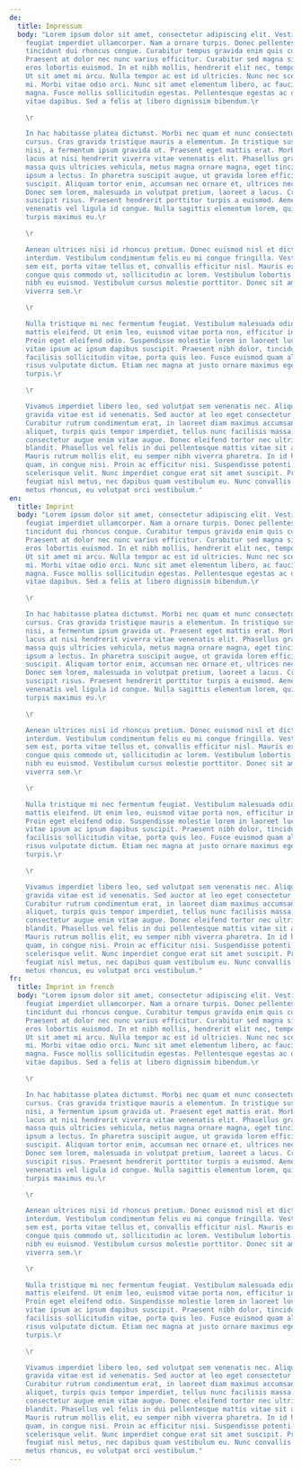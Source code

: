 ```yaml
---
de:
  title: Impressum
  body: "Lorem ipsum dolor sit amet, consectetur adipiscing elit. Vestibulum
    feugiat imperdiet ullamcorper. Nam a ornare turpis. Donec pellentesque
    tincidunt dui rhoncus congue. Curabitur tempus gravida enim quis cursus.
    Praesent at dolor nec nunc varius efficitur. Curabitur sed magna sit amet
    eros lobortis euismod. In et nibh mollis, hendrerit elit nec, tempor lacus.
    Ut sit amet mi arcu. Nulla tempor ac est id ultricies. Nunc nec scelerisque
    mi. Morbi vitae odio orci. Nunc sit amet elementum libero, ac faucibus
    magna. Fusce mollis sollicitudin egestas. Pellentesque egestas ac dolor
    vitae dapibus. Sed a felis at libero dignissim bibendum.\r

    \r

    In hac habitasse platea dictumst. Morbi nec quam et nunc consectetur
    cursus. Cras gravida tristique mauris a elementum. In tristique suscipit
    nisi, a fermentum ipsum gravida ut. Praesent eget mattis erat. Morbi nec
    lacus at nisi hendrerit viverra vitae venenatis elit. Phasellus gravida,
    massa quis ultricies vehicula, metus magna ornare magna, eget tincidunt quam
    ipsum a lectus. In pharetra suscipit augue, ut gravida lorem efficitur
    suscipit. Aliquam tortor enim, accumsan nec ornare et, ultrices nec massa.
    Donec sem lorem, malesuada in volutpat pretium, laoreet a lacus. Cras et
    suscipit risus. Praesent hendrerit porttitor turpis a euismod. Aenean
    venenatis vel ligula id congue. Nulla sagittis elementum lorem, quis blandit
    turpis maximus eu.\r

    \r

    Aenean ultrices nisi id rhoncus pretium. Donec euismod nisl et dictum
    interdum. Vestibulum condimentum felis eu mi congue fringilla. Vestibulum
    sem est, porta vitae tellus et, convallis efficitur nisl. Mauris ex neque,
    congue quis commodo ut, sollicitudin ac lorem. Vestibulum lobortis mattis
    nibh eu euismod. Vestibulum cursus molestie porttitor. Donec sit amet
    viverra sem.\r

    \r

    Nulla tristique mi nec fermentum feugiat. Vestibulum malesuada odio nec
    mattis eleifend. Ut enim leo, euismod vitae porta non, efficitur in libero.
    Proin eget eleifend odio. Suspendisse molestie lorem in laoreet luctus. Duis
    vitae ipsum ac ipsum dapibus suscipit. Praesent nibh dolor, tincidunt
    facilisis sollicitudin vitae, porta quis leo. Fusce euismod quam aliquet
    risus vulputate dictum. Etiam nec magna at justo ornare maximus eget sed
    turpis.\r

    \r

    Vivamus imperdiet libero leo, sed volutpat sem venenatis nec. Aliquam
    gravida vitae est id venenatis. Sed auctor at leo eget consectetur.
    Curabitur rutrum condimentum erat, in laoreet diam maximus accumsan. Integer
    aliquet, turpis quis tempor imperdiet, tellus nunc facilisis massa, id
    consectetur augue enim vitae augue. Donec eleifend tortor nec ultrices
    blandit. Phasellus vel felis in dui pellentesque mattis vitae sit amet enim.
    Mauris rutrum mollis elit, eu semper nibh viverra pharetra. In id hendrerit
    quam, in congue nisi. Proin ac efficitur nisi. Suspendisse potenti. Sed quis
    scelerisque velit. Nunc imperdiet congue erat sit amet suscipit. Praesent
    feugiat nisl metus, nec dapibus quam vestibulum eu. Nunc convallis mi vitae
    metus rhoncus, eu volutpat orci vestibulum."
en:
  title: Imprint
  body: "Lorem ipsum dolor sit amet, consectetur adipiscing elit. Vestibulum
    feugiat imperdiet ullamcorper. Nam a ornare turpis. Donec pellentesque
    tincidunt dui rhoncus congue. Curabitur tempus gravida enim quis cursus.
    Praesent at dolor nec nunc varius efficitur. Curabitur sed magna sit amet
    eros lobortis euismod. In et nibh mollis, hendrerit elit nec, tempor lacus.
    Ut sit amet mi arcu. Nulla tempor ac est id ultricies. Nunc nec scelerisque
    mi. Morbi vitae odio orci. Nunc sit amet elementum libero, ac faucibus
    magna. Fusce mollis sollicitudin egestas. Pellentesque egestas ac dolor
    vitae dapibus. Sed a felis at libero dignissim bibendum.\r

    \r

    In hac habitasse platea dictumst. Morbi nec quam et nunc consectetur
    cursus. Cras gravida tristique mauris a elementum. In tristique suscipit
    nisi, a fermentum ipsum gravida ut. Praesent eget mattis erat. Morbi nec
    lacus at nisi hendrerit viverra vitae venenatis elit. Phasellus gravida,
    massa quis ultricies vehicula, metus magna ornare magna, eget tincidunt quam
    ipsum a lectus. In pharetra suscipit augue, ut gravida lorem efficitur
    suscipit. Aliquam tortor enim, accumsan nec ornare et, ultrices nec massa.
    Donec sem lorem, malesuada in volutpat pretium, laoreet a lacus. Cras et
    suscipit risus. Praesent hendrerit porttitor turpis a euismod. Aenean
    venenatis vel ligula id congue. Nulla sagittis elementum lorem, quis blandit
    turpis maximus eu.\r

    \r

    Aenean ultrices nisi id rhoncus pretium. Donec euismod nisl et dictum
    interdum. Vestibulum condimentum felis eu mi congue fringilla. Vestibulum
    sem est, porta vitae tellus et, convallis efficitur nisl. Mauris ex neque,
    congue quis commodo ut, sollicitudin ac lorem. Vestibulum lobortis mattis
    nibh eu euismod. Vestibulum cursus molestie porttitor. Donec sit amet
    viverra sem.\r

    \r

    Nulla tristique mi nec fermentum feugiat. Vestibulum malesuada odio nec
    mattis eleifend. Ut enim leo, euismod vitae porta non, efficitur in libero.
    Proin eget eleifend odio. Suspendisse molestie lorem in laoreet luctus. Duis
    vitae ipsum ac ipsum dapibus suscipit. Praesent nibh dolor, tincidunt
    facilisis sollicitudin vitae, porta quis leo. Fusce euismod quam aliquet
    risus vulputate dictum. Etiam nec magna at justo ornare maximus eget sed
    turpis.\r

    \r

    Vivamus imperdiet libero leo, sed volutpat sem venenatis nec. Aliquam
    gravida vitae est id venenatis. Sed auctor at leo eget consectetur.
    Curabitur rutrum condimentum erat, in laoreet diam maximus accumsan. Integer
    aliquet, turpis quis tempor imperdiet, tellus nunc facilisis massa, id
    consectetur augue enim vitae augue. Donec eleifend tortor nec ultrices
    blandit. Phasellus vel felis in dui pellentesque mattis vitae sit amet enim.
    Mauris rutrum mollis elit, eu semper nibh viverra pharetra. In id hendrerit
    quam, in congue nisi. Proin ac efficitur nisi. Suspendisse potenti. Sed quis
    scelerisque velit. Nunc imperdiet congue erat sit amet suscipit. Praesent
    feugiat nisl metus, nec dapibus quam vestibulum eu. Nunc convallis mi vitae
    metus rhoncus, eu volutpat orci vestibulum."
fr:
  title: Imprint in french
  body: "Lorem ipsum dolor sit amet, consectetur adipiscing elit. Vestibulum
    feugiat imperdiet ullamcorper. Nam a ornare turpis. Donec pellentesque
    tincidunt dui rhoncus congue. Curabitur tempus gravida enim quis cursus.
    Praesent at dolor nec nunc varius efficitur. Curabitur sed magna sit amet
    eros lobortis euismod. In et nibh mollis, hendrerit elit nec, tempor lacus.
    Ut sit amet mi arcu. Nulla tempor ac est id ultricies. Nunc nec scelerisque
    mi. Morbi vitae odio orci. Nunc sit amet elementum libero, ac faucibus
    magna. Fusce mollis sollicitudin egestas. Pellentesque egestas ac dolor
    vitae dapibus. Sed a felis at libero dignissim bibendum.\r

    \r

    In hac habitasse platea dictumst. Morbi nec quam et nunc consectetur
    cursus. Cras gravida tristique mauris a elementum. In tristique suscipit
    nisi, a fermentum ipsum gravida ut. Praesent eget mattis erat. Morbi nec
    lacus at nisi hendrerit viverra vitae venenatis elit. Phasellus gravida,
    massa quis ultricies vehicula, metus magna ornare magna, eget tincidunt quam
    ipsum a lectus. In pharetra suscipit augue, ut gravida lorem efficitur
    suscipit. Aliquam tortor enim, accumsan nec ornare et, ultrices nec massa.
    Donec sem lorem, malesuada in volutpat pretium, laoreet a lacus. Cras et
    suscipit risus. Praesent hendrerit porttitor turpis a euismod. Aenean
    venenatis vel ligula id congue. Nulla sagittis elementum lorem, quis blandit
    turpis maximus eu.\r

    \r

    Aenean ultrices nisi id rhoncus pretium. Donec euismod nisl et dictum
    interdum. Vestibulum condimentum felis eu mi congue fringilla. Vestibulum
    sem est, porta vitae tellus et, convallis efficitur nisl. Mauris ex neque,
    congue quis commodo ut, sollicitudin ac lorem. Vestibulum lobortis mattis
    nibh eu euismod. Vestibulum cursus molestie porttitor. Donec sit amet
    viverra sem.\r

    \r

    Nulla tristique mi nec fermentum feugiat. Vestibulum malesuada odio nec
    mattis eleifend. Ut enim leo, euismod vitae porta non, efficitur in libero.
    Proin eget eleifend odio. Suspendisse molestie lorem in laoreet luctus. Duis
    vitae ipsum ac ipsum dapibus suscipit. Praesent nibh dolor, tincidunt
    facilisis sollicitudin vitae, porta quis leo. Fusce euismod quam aliquet
    risus vulputate dictum. Etiam nec magna at justo ornare maximus eget sed
    turpis.\r

    \r

    Vivamus imperdiet libero leo, sed volutpat sem venenatis nec. Aliquam
    gravida vitae est id venenatis. Sed auctor at leo eget consectetur.
    Curabitur rutrum condimentum erat, in laoreet diam maximus accumsan. Integer
    aliquet, turpis quis tempor imperdiet, tellus nunc facilisis massa, id
    consectetur augue enim vitae augue. Donec eleifend tortor nec ultrices
    blandit. Phasellus vel felis in dui pellentesque mattis vitae sit amet enim.
    Mauris rutrum mollis elit, eu semper nibh viverra pharetra. In id hendrerit
    quam, in congue nisi. Proin ac efficitur nisi. Suspendisse potenti. Sed quis
    scelerisque velit. Nunc imperdiet congue erat sit amet suscipit. Praesent
    feugiat nisl metus, nec dapibus quam vestibulum eu. Nunc convallis mi vitae
    metus rhoncus, eu volutpat orci vestibulum."
---
```

